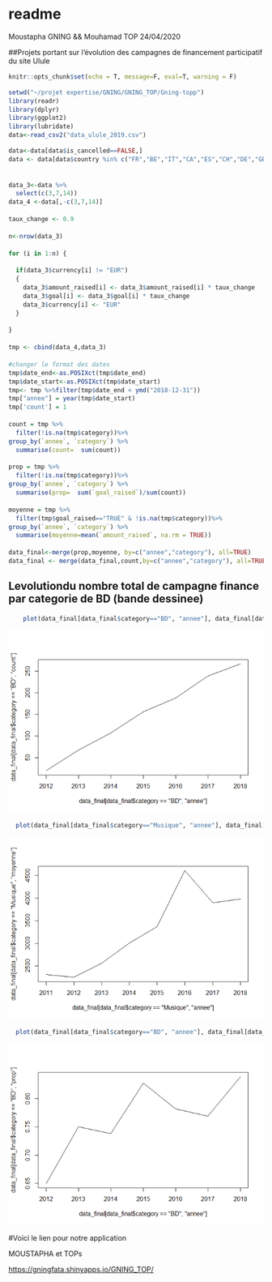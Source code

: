 readme
================
Moustapha GNING && Mouhamad TOP
24/04/2020

\#\#Projets portant sur l’évolution des campagnes de financement
participatif du site Ulule

``` r
knitr::opts_chunk$set(echo = T, message=F, eval=T, warning = F)
```

``` r
setwd("~/projet expertise/GNING/GNING_TOP/Gning-topp")
library(readr)
library(dplyr)
library(ggplot2)
library(lubridate)
data<-read_csv2("data_ulule_2019.csv")
```

``` r
data<-data[data$is_cancelled==FALSE,]
data <- data[data$country %in% c("FR","BE","IT","CA","ES","CH","DE","GB"),]


data_3<-data %>% 
  select(c(3,7,14))
data_4 <-data[,-c(3,7,14)]

taux_change <- 0.9

n<-nrow(data_3)

for (i in 1:n) {

  if(data_3$currency[i] != "EUR")
  {
    data_3$amount_raised[i] <- data_3$amount_raised[i] * taux_change
    data_3$goal[i] <- data_3$goal[i] * taux_change
    data_3$currency[i] <- "EUR"
  }
  
}

tmp <- cbind(data_4,data_3)

#changer le format des dates
tmp$date_end<-as.POSIXct(tmp$date_end)
tmp$date_start<-as.POSIXct(tmp$date_start)
tmp<- tmp %>%filter(tmp$date_end < ymd("2018-12-31"))
tmp["annee"] = year(tmp$date_start)
tmp['count'] = 1 

count = tmp %>% 
  filter(!is.na(tmp$category))%>% 
group_by(`annee`, `category`) %>% 
  summarise(count=  sum(count))

prop = tmp %>% 
  filter(!is.na(tmp$category))%>% 
group_by(`annee`, `category`) %>% 
  summarise(prop=  sum(`goal_raised`)/sum(count))

moyenne = tmp %>% 
  filter(tmp$goal_raised=="TRUE" & !is.na(tmp$category))%>% 
group_by(`annee`, `category`) %>% 
  summarise(moyenne=mean(`amount_raised`, na.rm = TRUE))

data_final<-merge(prop,moyenne, by=c("annee","category"), all=TRUE)
data_final <- merge(data_final,count,by=c("annee","category"), all=TRUE)
```

## Levolutiondu nombre total de campagne finance par categorie de BD (bande dessinee)

``` r
    plot(data_final[data_final$category=="BD", "annee"], data_final[data_final$category=="BD", "count"],type = "l")
```

![](README_files/figure-gfm/unnamed-chunk-4-1.png)<!-- -->

``` r
  plot(data_final[data_final$category=="Musique", "annee"], data_final[data_final$category=="Musique", "moyenne"],type = "l")
```

![](README_files/figure-gfm/unnamed-chunk-5-1.png)<!-- -->

``` r
  plot(data_final[data_final$category=="BD", "annee"], data_final[data_final$category=="BD", "prop"],type = "l")
```

![](README_files/figure-gfm/unnamed-chunk-6-1.png)<!-- -->

\#Voici le lien pour notre application

MOUSTAPHA et TOPs

<https://gningfata.shinyapps.io/GNING_TOP/>
